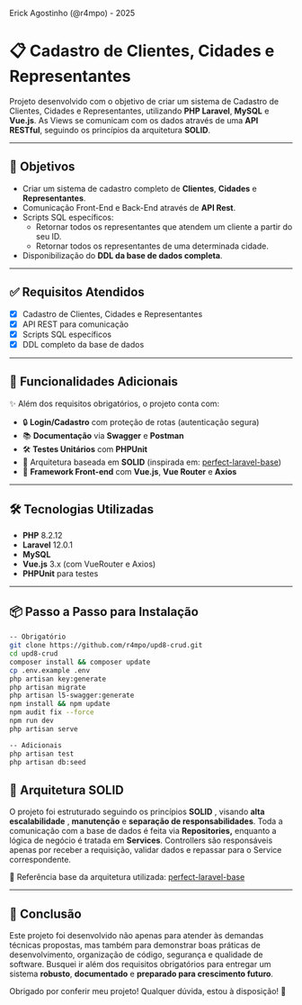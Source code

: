 Erick Agostinho (@r4mpo) - 2025

# 📋 Cadastro de Clientes, Cidades e Representantes

Projeto desenvolvido com o objetivo de criar um sistema de Cadastro de Clientes, Cidades e Representantes, utilizando **PHP Laravel**, **MySQL** e **Vue.js**.
As Views se comunicam com os dados através de uma **API RESTful**, seguindo os princípios da arquitetura **SOLID**.

---

## 🎯 Objetivos

- Criar um sistema de cadastro completo de **Clientes**, **Cidades** e **Representantes**.
- Comunicação Front-End e Back-End através de **API Rest**.
- Scripts SQL específicos:
  - Retornar todos os representantes que atendem um cliente a partir do seu ID.
  - Retornar todos os representantes de uma determinada cidade.
- Disponibilização do **DDL da base de dados completa**.

---

## ✅ Requisitos Atendidos

- [X] Cadastro de Clientes, Cidades e Representantes
- [X] API REST para comunicação
- [X] Scripts SQL específicos
- [X] DDL completo da base de dados

---

## 🚀 Funcionalidades Adicionais

✨ Além dos requisitos obrigatórios, o projeto conta com:

- 🔒 **Login/Cadastro** com proteção de rotas (autenticação segura)
- 📚 **Documentação** via **Swagger** e **Postman**
- 🛠️ **Testes Unitários** com **PHPUnit**
- 🧱 Arquitetura baseada em **SOLID** (inspirada em: [perfect-laravel-base](https://github.com/r4mpo/perfect-laravel-base))
- 🎨 **Framework Front-end** com **Vue.js**, **Vue Router** e **Axios**

---

## 🛠️ Tecnologias Utilizadas

- **PHP** 8.2.12
- **Laravel** 12.0.1
- **MySQL**
- **Vue.js** 3.x (com VueRouter e Axios)
- **PHPUnit** para testes

---

## 📦 Passo a Passo para Instalação

```bash
-- Obrigatório
git clone https://github.com/r4mpo/upd8-crud.git
cd upd8-crud
composer install && composer update
cp .env.example .env
php artisan key:generate
php artisan migrate
php artisan l5-swagger:generate
npm install && npm update
npm audit fix --force
npm run dev
php artisan serve

-- Adicionais
php artisan test
php artisan db:seed
```

## 🧩 Arquitetura SOLID

O projeto foi estruturado seguindo os princípios  **SOLID** , visando  **alta escalabilidade** , **manutenção** e  **separação de responsabilidades**. Toda a comunicação com a base de dados é feita via **Repositories,** enquanto a lógica de negócio é tratada em **Services**. Controllers são responsáveis apenas por receber a requisição, validar dados e repassar para o Service correspondente.

🔗 Referência base da arquitetura utilizada: [perfect-laravel-base](https://github.com/r4mpo/perfect-laravel-base)

---

## 📝 Conclusão

Este projeto foi desenvolvido não apenas para atender às demandas técnicas propostas, mas também para demonstrar boas práticas de desenvolvimento, organização de código, segurança e qualidade de software. Busquei ir além dos requisitos obrigatórios para entregar um sistema **robusto**, **documentado** e **preparado para crescimento futuro**.

Obrigado por conferir meu projeto! Qualquer dúvida, estou à disposição! 🚀
